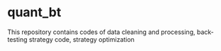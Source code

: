 # quant_bt
This repository contains codes of data cleaning and processing, back-testing strategy code, strategy optimization
